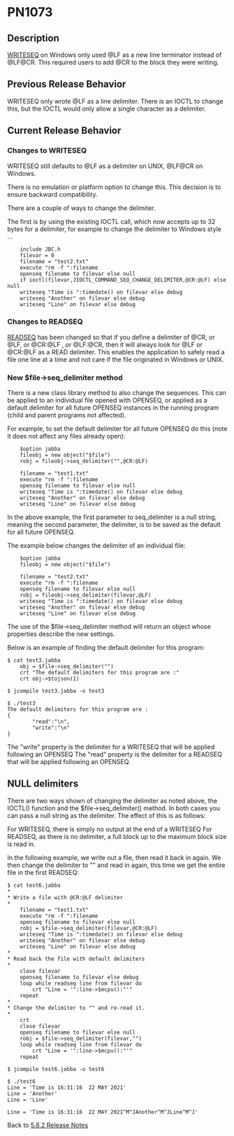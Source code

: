 # PN1073

<PageHeader />

## Description

[WRITESEQ](./../../../../jbc/writeseq/README.md) on Windows only used @LF as a new line terminator instead of @LF@CR.  This required users to add @CR to the block they were writing.

## Previous Release Behavior  

WRITESEQ only wrote @LF as a line delimiter. There is an IOCTL to change this, but the IOCTL would only allow a single character as a delimiter.

## Current Release Behavior

### Changes to WRITESEQ

WRITESEQ still defaults to @LF as a delimiter on UNIX, @LF@CR on Windows.  

There is no emulation or platform option to change this. This decision is to ensure backward compatibility.  

There are a couple of ways to change the delimiter.

The first is by using the existing IOCTL call, which now accepts up to 32 bytes for a delimiter, for example to change the delimiter to Windows style ...

```
    include JBC.h
    filevar = 0
    filename = "test2.txt"
    execute "rm -f ":filename
    openseq filename to filevar else null
    if ioctl(filevar,JIOCTL_COMMAND_SEQ_CHANGE_DELIMITER,@CR:@LF) else null
    writeseq "Time is ":timedate() on filevar else debug
    writeseq "Another" on filevar else debug
    writeseq "Line" on filevar else debug
```

### Changes to READSEQ

[READSEQ](./../../../../jbc/readseq/README.md) has been changed so that if you define a delimiter of @CR, or @LF, or @CR:@LF , or @LF:@CR, then it will always look for @LF or @CR:@LF as a READ delimiter. This enables the application to safely read a file one line at a time and not care if the file originated in Windows or UNIX.

### New \$file->seq_delimiter method

There is a new class library method to also change the sequences. This can be applied to an individual file opened with OPENSEQ, or applied as a default delimiter for all future OPENSEQ instances in the running program (child and parent programs not affected).  

For example, to set the default delimiter for all future OPENSEQ do this (note it does not affect any files already open):

```
    $option jabba
    fileobj = new object("$file")
    robj = fileobj->seq_delimiter("",@CR:@LF)

    filename = "test1.txt"
    execute "rm -f ":filename
    openseq filename to filevar else null
    writeseq "Time is ":timedate() on filevar else debug
    writeseq "Another" on filevar else debug
    writeseq "Line" on filevar else debug
```

In the above example, the first parameter to seq_delimiter is a null string, meaning the second parameter, the delimiter, is to be saved as the default for all future OPENSEQ.

The example below changes the delimiter of an individual file:

```
    $option jabba
    fileobj = new object("$file")

    filename = "test2.txt"
    execute "rm -f ":filename
    openseq filename to filevar else null
    robj = fileobj->seq_delimiter(filevar,@LF)
    writeseq "Time is ":timedate() on filevar else debug
    writeseq "Another" on filevar else debug
    writeseq "Line" on filevar else debug
```

The use of the $file->seq_delimiter method will return an object whose properties describe the new settings.  

Below is an example of finding the default delimiter for this program:

```
$ cat test3.jabba
    obj = $file->seq_delimiter("")
    crt "The default delimiters for this program are :"
    crt obj->$tojson(1)

$ jcompile test3.jabba -o test3

$ ./test3
The default delimiters for this program are :
{
        "read":"\n",
        "write":"\n"
}
```

The "write" property is the delimiter for a WRITESEQ that will be applied following an OPENSEQ
The "read" property is the delimiter for a READSEQ that will be applied following an OPENSEQ.

## NULL delimiters

There are two ways shown of changing the delimiter as noted above, the IOCTL() function and the $file->seq_delimiter() method. In both cases you can pass a null string as the delimiter. The effect of this is as follows:

For WRITESEQ, there is simply no output at the end of a WRITESEQ
For READSEQ, as there is no delimiter, a full block up to the maximum block size is read in.

In the following example, we write out a file, then read it back in again. We then change the delimiter to "" and read in again, this time we get the entire file in the first READSEQ:

```
$ cat test6.jabba
*
* Write a file with @CR:@LF delimiter
*
    filename = "test1.txt"
    execute "rm -f ":filename
    openseq filename to filevar else null
    robj = $file->seq_delimiter(filevar,@CR:@LF)
    writeseq "Time is ":timedate() on filevar else debug
    writeseq "Another" on filevar else debug
    writeseq "Line" on filevar else debug
*
* Read back the file with default delimiters
*
    close filevar
    openseq filename to filevar else debug
    loop while readseq line from filevar do
        crt "Line = '":line->$mcpu():"'"
    repeat
*
* Change the delimiter to "" and re-read it.
*
    crt
    close filevar
    openseq filename to filevar else null
    robj = $file->seq_delimiter(filevar,"")
    loop while readseq line from filevar do
        crt "Line = '":line->$mcpu():"'"
    repeat

$ jcompile test6.jabba -o test6

$ ./test6
Line = 'Time is 16:31:16  22 MAY 2021'
Line = 'Another'
Line = 'Line'

Line = 'Time is 16:31:16  22 MAY 2021^M^JAnother^M^JLine^M^J'
```

Back to [5.8.2 Release Notes](./../README.md)

<PageFooter />
